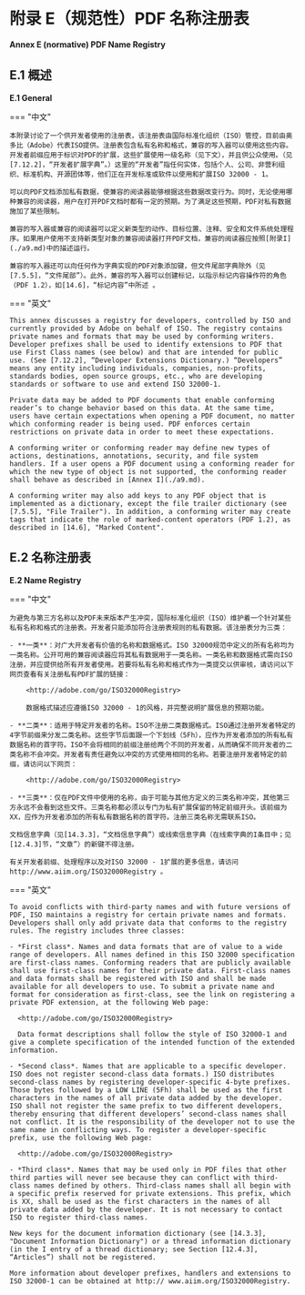 # 附录 E（规范性）PDF 名称注册表

**Annex E (normative) PDF Name Registry**

## E.1 概述

**E.1 General**

=== "中文"

    本附录讨论了一个供开发者使用的注册表，该注册表由国际标准化组织（ISO）管控，目前由奥多比（Adobe）代表ISO提供。注册表包含私有名称和格式，兼容的写入器可以使用这些内容。开发者前缀应用于标识对PDF的扩展，这些扩展使用一级名称（见下文），并且供公众使用。（见[7.12.2]，“开发者扩展字典”。）这里的“开发者”指任何实体，包括个人、公司、非营利组织、标准机构、开源团体等，他们正在开发标准或软件以使用和扩展ISO 32000 - 1。

    可以向PDF文档添加私有数据，使兼容的阅读器能够根据这些数据改变行为。同时，无论使用哪种兼容的阅读器，用户在打开PDF文档时都有一定的预期。为了满足这些预期，PDF对私有数据施加了某些限制。

    兼容的写入器或兼容的阅读器可以定义新类型的动作、目标位置、注释、安全和文件系统处理程序。如果用户使用不支持新类型对象的兼容阅读器打开PDF文档，兼容的阅读器应按照[附录I](./a9.md)中的描述运行。

    兼容的写入器还可以向任何作为字典实现的PDF对象添加键，但文件尾部字典除外（见[7.5.5]，“文件尾部”）。此外，兼容的写入器可以创建标记，以指示标记内容操作符的角色（PDF 1.2），如[14.6]，“标记内容”中所述 。

=== "英文"

    This annex discusses a registry for developers, controlled by ISO and currently provided by Adobe on behalf of ISO. The registry contains private names and formats that may be used by conforming writers. Developer prefixes shall be used to identify extensions to PDF that use First Class names (see below) and that are intended for public use. (See [7.12.2], “Developer Extensions Dictionary.) “Developers” means any entity including individuals, companies, non-profits, standards bodies, open source groups, etc., who are developing standards or software to use and extend ISO 32000-1.
    
    Private data may be added to PDF documents that enable conforming reader’s to change behavior based on this data. At the same time, users have certain expectations when opening a PDF document, no matter which conforming reader is being used. PDF enforces certain restrictions on private data in order to meet these expectations.
    
    A conforming writer or conforming reader may define new types of actions, destinations, annotations, security, and file system handlers. If a user opens a PDF document using a conforming reader for which the new type of object is not supported, the conforming reader shall behave as described in [Annex I](./a9.md).
    
    A conforming writer may also add keys to any PDF object that is implemented as a dictionary, except the file trailer dictionary (see [7.5.5], "File Trailer"). In addition, a conforming writer may create tags that indicate the role of marked-content operators (PDF 1.2), as described in [14.6], "Marked Content".


## E.2 名称注册表

**E.2 Name Registry**

=== "中文"

    为避免与第三方名称以及PDF未来版本产生冲突，国际标准化组织（ISO）维护着一个针对某些私有名称和格式的注册表。开发者只能添加符合注册表规则的私有数据。该注册表分为三类：

    - **一类**：对广大开发者有价值的名称和数据格式。ISO 32000规范中定义的所有名称均为一类名称。公开可用的兼容阅读器应将其私有数据用于一类名称。一类名称和数据格式需向ISO注册，并应提供给所有开发者使用。若要将私有名称和格式作为一类提交以供审核，请访问以下网页查看有关注册私有PDF扩展的链接：

        <http://adobe.com/go/ISO32000Registry>

        数据格式描述应遵循ISO 32000 - 1的风格，并完整说明扩展信息的预期功能。

    - **二类**：适用于特定开发者的名称。ISO不注册二类数据格式。ISO通过注册开发者特定的4字节前缀来分发二类名称。这些字节后面跟一个下划线（5Fh），应作为开发者添加的所有私有数据名称的首字符。ISO不会将相同的前缀注册给两个不同的开发者，从而确保不同开发者的二类名称不会冲突。开发者有责任避免以冲突的方式使用相同的名称。若要注册开发者特定的前缀，请访问以下网页：

        <http://adobe.com/go/ISO32000Registry>

    - **三类**：仅在PDF文件中使用的名称，由于可能与其他方定义的三类名称冲突，其他第三方永远不会看到这些文件。三类名称都必须以专门为私有扩展保留的特定前缀开头。该前缀为XX，应作为开发者添加的所有私有数据名称的首字符。注册三类名称无需联系ISO。

    文档信息字典（见[14.3.3]，“文档信息字典”）或线索信息字典（在线索字典的I条目中；见[12.4.3]节，“文章”）的新键不得注册。

    有关开发者前缀、处理程序以及对ISO 32000 - 1扩展的更多信息，请访问http://www.aiim.org/ISO32000Registry 。

=== "英文"

    To avoid conflicts with third-party names and with future versions of PDF, ISO maintains a registry for certain private names and formats. Developers shall only add private data that conforms to the registry rules. The registry includes three classes:
    
    - *First class*. Names and data formats that are of value to a wide range of developers. All names defined in this ISO 32000 specification are first-class names. Conforming readers that are publicly available shall use first-class names for their private data. First-class names and data formats shall be registered with ISO and shall be made available for all developers to use. To submit a private name and format for consideration as first-class, see the link on registering a private PDF extension, at the following Web page:
    
      <http://adobe.com/go/ISO32000Registry>
    
      Data format descriptions shall follow the style of ISO 32000-1 and give a complete specification of the intended function of the extended information.
    
    - *Second class*. Names that are applicable to a specific developer. ISO does not register second-class data formats.) ISO distributes second-class names by registering developer-specific 4-byte prefixes. Those bytes followed by a LOW LINE (5Fh) shall be used as the first characters in the names of all private data added by the developer. ISO shall not register the same prefix to two different developers, thereby ensuring that different developers’ second-class names shall not conflict. It is the responsibility of the developer not to use the same name in conflicting ways. To register a developer-specific prefix, use the following Web page:
    
      <http://adobe.com/go/ISO32000Registry>
    
    - *Third class*. Names that may be used only in PDF files that other third parties will never see because they can conflict with third-class names defined by others. Third-class names shall all begin with a specific prefix reserved for private extensions. This prefix, which is XX, shall be used as the first characters in the names of all private data added by the developer. It is not necessary to contact ISO to register third-class names.
    
    New keys for the document information dictionary (see [14.3.3], "Document Information Dictionary") or a thread information dictionary (in the I entry of a thread dictionary; see Section [12.4.3], “Articles”) shall not be registered.
    
    More information about developer prefixes, handlers and extensions to ISO 32000-1 can be obtained at http:// www.aiim.org/ISO32000Registry.

[7.12.2]: ./c7/s12.md#7122-开发人员扩展词典
[12.4.3]: ./c12/s4.md#1243-文章
[14.3.3]: ./c14/s3.md#1433-文档信息字典
[7.5.5]: ./c7/s5.md#755-文件尾部
[14.6]: ./c14/s6.md